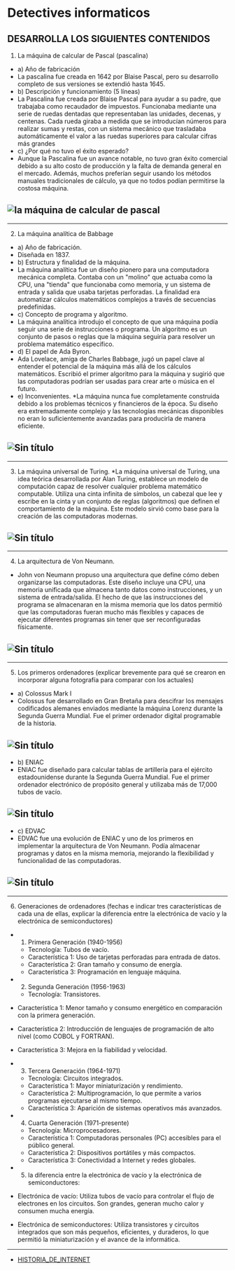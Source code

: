# Detectives informaticos 
## DESARROLLA LOS SIGUIENTES CONTENIDOS
1) La máquina de calcular de Pascal (pascalina)
* a) Año de fabricación
* La pascalina fue creada en 1642 por Blaise Pascal, pero su desarrollo completo de sus versiones se extendió hasta 1645.
* b) Descripción y funcionamiento (5 líneas)
* La Pascalina fue creada por Blaise Pascal para ayudar a su padre, que trabajaba como recaudador de impuestos. Funcionaba mediante una serie de ruedas dentadas que representaban las unidades, decenas, y centenas. Cada rueda giraba a medida que se introducían números para realizar sumas y restas, con un sistema mecánico que trasladaba automáticamente el valor a las ruedas superiores para calcular cifras más grandes
* c) ¿Por qué no tuvo el éxito esperado?
* Aunque la Pascalina fue un avance notable, no tuvo gran éxito comercial debido a su alto costo de producción y la falta de demanda general en el mercado. Además, muchos preferían seguir usando los métodos manuales tradicionales de cálculo, ya que no todos podían permitirse la costosa máquina.
 ## ![la máquina de calcular de pascal](https://github.com/user-attachments/assets/93b13f4c-3b0f-47f7-aaaf-74798fae9a11)
***
2) La máquina analítica de Babbage
* a) Año de fabricación.
* Diseñada en 1837.
* b) Estructura y finalidad de la máquina.
* La máquina analítica fue un diseño pionero para una computadora mecánica completa. Contaba con un "molino" que actuaba como la CPU, una "tienda" que funcionaba como memoria, y un sistema de entrada y salida que usaba tarjetas perforadas. La finalidad era automatizar cálculos matemáticos complejos a través de secuencias predefinidas.
* c) Concepto de programa y algoritmo.
* La máquina analítica introdujo el concepto de que una máquina podía seguir una serie de instrucciones o programa. Un algoritmo es un conjunto de pasos o reglas que la máquina seguiría para resolver un problema matemático específico.
* d) El papel de Ada Byron.
*  Ada Lovelace, amiga de Charles Babbage, jugó un papel clave al entender el potencial de la máquina más allá de los cálculos matemáticos. Escribió el primer algoritmo para la máquina y sugirió que las computadoras podrían ser usadas para crear arte o música en el futuro.
* e) Inconvenientes.
*La máquina nunca fue completamente construida debido a los problemas técnicos y financieros de la época. Su diseño era extremadamente complejo y las tecnologías mecánicas disponibles no eran lo suficientemente avanzadas para producirla de manera eficiente.
## ![Sin título](https://github.com/user-attachments/assets/90ecdbb1-a23d-4749-9292-0a9f64269a0e)

***
3) La máquina universal de Turing.
*La máquina universal de Turing, una idea teórica desarrollada por Alan Turing, establece un modelo de computación capaz de resolver cualquier problema matemático computable. Utiliza una cinta infinita de símbolos, un cabezal que lee y escribe en la cinta y un conjunto de reglas (algoritmos) que definen el comportamiento de la máquina. Este modelo sirvió como base para la creación de las computadoras modernas.
## ![Sin título](https://github.com/user-attachments/assets/5f5c1682-6612-46c0-8112-938c57fd9abd)

***
4) La arquitectura de Von Neumann.
* John von Neumann propuso una arquitectura que define cómo deben organizarse las computadoras. Este diseño incluye una CPU, una memoria unificada que almacena tanto datos como instrucciones, y un sistema de entrada/salida. El hecho de que las instrucciones del programa se almacenaran en la misma memoria que los datos permitió que las computadoras fueran mucho más flexibles y capaces de ejecutar diferentes programas sin tener que ser reconfiguradas físicamente.
## ![Sin título](https://github.com/user-attachments/assets/f3b2edbe-df1a-4ceb-a630-95145d9d3995)

***
5) Los primeros ordenadores (explicar brevemente para qué se crearon en incorporar alguna fotografía para comparar con los actuales)
* a) Colossus Mark I
* Colossus fue desarrollado en Gran Bretaña para descifrar los mensajes codificados alemanes enviados mediante la máquina Lorenz durante la Segunda Guerra Mundial. Fue el primer ordenador digital programable de la historia.
 ## ![Sin título](https://github.com/user-attachments/assets/7ba9f6b4-5574-417d-9cfa-48a5abadd751)

* b) ENIAC
* ENIAC fue diseñado para calcular tablas de artillería para el ejército estadounidense durante la Segunda Guerra Mundial. Fue el primer ordenador electrónico de propósito general y utilizaba más de 17,000 tubos de vacío.
 ## ![Sin título](https://github.com/user-attachments/assets/cfe4f8c4-1b28-428b-a6fe-4c08c5d739a5)

* c) EDVAC
* EDVAC fue una evolución de ENIAC y uno de los primeros en implementar la arquitectura de Von Neumann. Podía almacenar programas y datos en la misma memoria, mejorando la flexibilidad y funcionalidad de las computadoras.
## ![Sin título](https://github.com/user-attachments/assets/d508dd21-9921-444e-934c-556117c2680e)

***
6) Generaciones de ordenadores (fechas e indicar tres características de cada una de ellas, explicar la diferencia entre la electrónica de vacío y la electrónica de semiconductores)
* 1) Primera Generación (1940-1956)
   * Tecnología: Tubos de vacío.
   * Característica 1: Uso de tarjetas perforadas para entrada de datos.
   * Característica 2: Gran tamaño y consumo de energía.
   * Característica 3: Programación en lenguaje máquina.
 * 2) Segunda Generación (1956-1963)

   * Tecnología: Transistores.
  *  Característica 1: Menor tamaño y consumo energético en comparación con la primera generación.
  *  Característica 2: Introducción de lenguajes de programación de alto nivel (como COBOL y FORTRAN).
  *  Característica 3: Mejora en la fiabilidad y velocidad.
* 3) Tercera Generación (1964-1971)

  *  Tecnología: Circuitos integrados.
  * Característica 1: Mayor miniaturización y rendimiento.
  *  Característica 2: Multiprogramación, lo que permite a varios programas ejecutarse al mismo tiempo.
  *  Característica 3: Aparición de sistemas operativos más avanzados.
*  4) Cuarta Generación (1971-presente)

   * Tecnología: Microprocesadores.
   * Característica 1: Computadoras personales (PC) accesibles para el público general.
   * Característica 2: Dispositivos portátiles y más compactos.
   * Característica 3: Conectividad a Internet y redes globales.
  
  * 5) la diferencia entre la electrónica de vacío y la electrónica de semiconductores:

* Electrónica de vacío: Utiliza tubos de vacío para controlar el flujo de electrones en los circuitos. Son grandes, generan mucho calor y consumen mucha energía.
* Electrónica de semiconductores: Utiliza transistores y circuitos integrados que son más pequeños, eficientes, y duraderos, lo que permitió la miniaturización y el avance de la informática.
***

* [HISTORIA_DE_INTERNET](/data/HISTORIA_DE_INTERNET.md)
